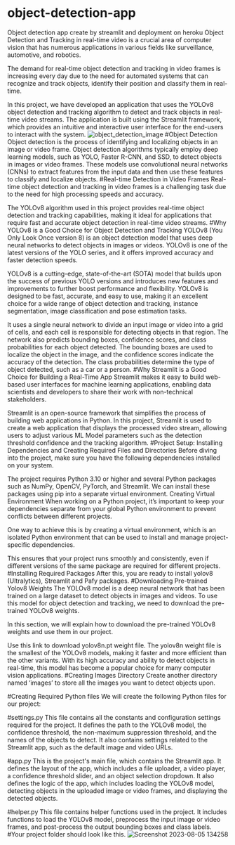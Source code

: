 # object-detection-app
Object detection app create by streamlit and deployment on heroku
Object Detection and Tracking in real-time video is a crucial area of computer vision that has numerous applications in various fields like surveillance, automotive, and robotics.

The demand for real-time object detection and tracking in video frames is increasing every day due to the need for automated systems that can recognize and track objects, identify their position and classify them in real-time.

In this project, we have developed an application that uses the YOLOv8 object detection and tracking algorithm to detect and track objects in real-time video streams. The application is built using the Streamlit framework, which provides an intuitive and interactive user interface for the end-users to interact with the system.
![object_detection_image](https://github.com/Jagat-Pal/object-detection-app/assets/100485263/c793b4e7-b2f9-4c02-9b68-c3042c43c90b)
#Object Detection Object detection is the process of identifying and localizing objects in an image or video frame.
Object detection algorithms typically employ deep learning models, such as YOLO, Faster R-CNN, and SSD, to detect objects in images or video frames. These models use convolutional neural networks (CNNs) to extract features from the input data and then use these features to classify and localize objects. #Real-time Detection in Video Frames Real-time object detection and tracking in video frames is a challenging task due to the need for high processing speeds and accuracy.

The YOLOv8 algorithm used in this project provides real-time object detection and tracking capabilities, making it ideal for applications that require fast and accurate object detection in real-time video streams. #Why YOLOv8 is a Good Choice for Object Detection and Tracking YOLOv8 (You Only Look Once version 8) is an object detection model that uses deep neural networks to detect objects in images or videos. YOLOv8 is one of the latest versions of the YOLO series, and it offers improved accuracy and faster detection speeds.

YOLOv8 is a cutting-edge, state-of-the-art (SOTA) model that builds upon the success of previous YOLO versions and introduces new features and improvements to further boost performance and flexibility. YOLOv8 is designed to be fast, accurate, and easy to use, making it an excellent choice for a wide range of object detection and tracking, instance segmentation, image classification and pose estimation tasks.

It uses a single neural network to divide an input image or video into a grid of cells, and each cell is responsible for detecting objects in that region. The network also predicts bounding boxes, confidence scores, and class probabilities for each object detected. The bounding boxes are used to localize the object in the image, and the confidence scores indicate the accuracy of the detection. The class probabilities determine the type of object detected, such as a car or a person. #Why Streamlit is a Good Choice for Building a Real-Time App Streamlit makes it easy to build web-based user interfaces for machine learning applications, enabling data scientists and developers to share their work with non-technical stakeholders.

Streamlit is an open-source framework that simplifies the process of building web applications in Python. In this project, Streamlit is used to create a web application that displays the processed video stream, allowing users to adjust various ML Model parameters such as the detection threshold confidence and the tracking algorithm. #Project Setup: Installing Dependencies and Creating Required Files and Directories Before diving into the project, make sure you have the following dependencies installed on your system.

The project requires Python 3.10 or higher and several Python packages such as NumPy, OpenCV, PyTorch, and Streamlit. We can install these packages using pip into a separate virtual environment. Creating Virtual Environment When working on a Python project, it’s important to keep your dependencies separate from your global Python environment to prevent conflicts between different projects.

One way to achieve this is by creating a virtual environment, which is an isolated Python environment that can be used to install and manage project-specific dependencies.

This ensures that your project runs smoothly and consistently, even if different versions of the same package are required for different projects. #Installing Required Packages After this, you are ready to install yolov8 (Ultralytics), Streamlit and Pafy packages. #Downloading Pre-trained Yolov8 Weights The YOLOv8 model is a deep neural network that has been trained on a large dataset to detect objects in images and videos. To use this model for object detection and tracking, we need to download the pre-trained YOLOv8 weights.

In this section, we will explain how to download the pre-trained YOLOv8 weights and use them in our project.

Use this link to download yolov8n.pt weight file. The yolov8n weight file is the smallest of the YOLOv8 models, making it faster and more efficient than the other variants. With its high accuracy and ability to detect objects in real-time, this model has become a popular choice for many computer vision applications. #Creating Images Directory Create another directory named ‘images’ to store all the images you want to detect objects upon.

#Creating Required Python files We will create the following Python files for our project:

#settings.py This file contains all the constants and configuration settings required for the project. It defines the path to the YOLOv8 model, the confidence threshold, the non-maximum suppression threshold, and the names of the objects to detect. It also contains settings related to the Streamlit app, such as the default image and video URLs.

#app.py This is the project's main file, which contains the Streamlit app. It defines the layout of the app, which includes a file uploader, a video player, a confidence threshold slider, and an object selection dropdown. It also defines the logic of the app, which includes loading the YOLOv8 model, detecting objects in the uploaded image or video frames, and displaying the detected objects.

#helper.py This file contains helper functions used in the project. It includes functions to load the YOLOv8 model, preprocess the input image or video frames, and post-process the output bounding boxes and class labels. #Your project folder should look like this.
![Screenshot 2023-08-05 134258](https://github.com/Jagat-Pal/object-detection-app/assets/100485263/a8939aeb-73eb-4281-8593-d4aa4a25ff73)
